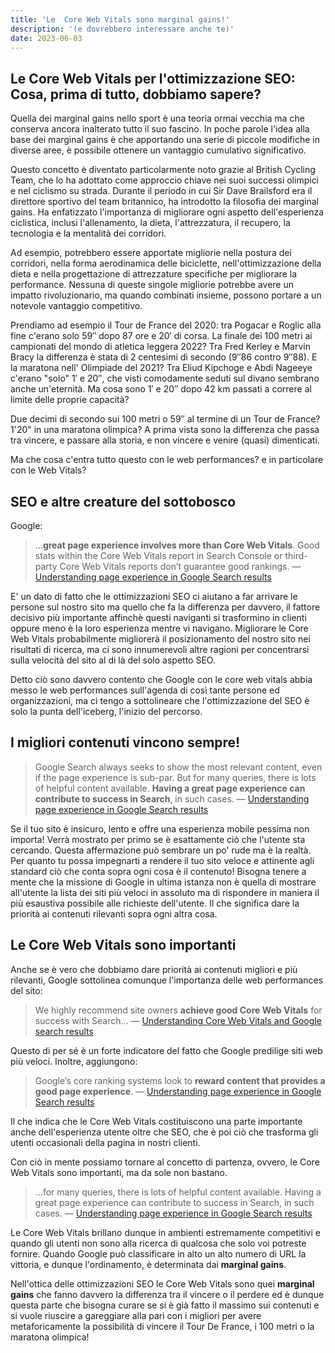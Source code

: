 ```yaml
---
title: 'Le  Core Web Vitals sono marginal gains!'
description: '(e dovrebbero interessare anche te)'
date: 2023-06-03
---
```

Le Core Web Vitals per l'ottimizzazione SEO: Cosa, prima di tutto, dobbiamo sapere?
---

Quella dei marginal gains nello sport è una teoria ormai vecchia ma che conserva ancora inalterato tutto il suo fascino. In poche parole l'idea alla base dei marginal gains è che apportando una serie di piccole modifiche in diverse aree, è possibile ottenere un vantaggio cumulativo significativo.

Questo concetto è diventato particolarmente noto grazie al British Cycling Team, che lo ha adottato come approccio chiave nei suoi successi olimpici e nel ciclismo su strada. Durante il periodo in cui Sir Dave Brailsford era il direttore sportivo del team britannico, ha introdotto la filosofia dei marginal gains. Ha enfatizzato l'importanza di migliorare ogni aspetto dell'esperienza ciclistica, inclusi l'allenamento, la dieta, l'attrezzatura, il recupero, la tecnologia e la mentalità dei corridori.

Ad esempio, potrebbero essere apportate migliorie nella postura dei corridori, nella forma aerodinamica delle biciclette, nell'ottimizzazione della dieta e nella progettazione di attrezzature specifiche per migliorare la performance. Nessuna di queste singole migliorie potrebbe avere un impatto rivoluzionario, ma quando combinati insieme, possono portare a un notevole vantaggio competitivo.

Prendiamo ad esempio il Tour de France del 2020: tra Pogacar e Roglic alla fine c'erano solo 59″ dopo 87 ore e 20′ di corsa. La finale dei 100 metri ai campionati del mondo di atletica leggera 2022? Tra Fred Kerley e Marvin Bracy la differenza è stata di 2 centesimi di secondo (9″86 contro 9″88). 
E la maratona nell' Olimpiade del 2021? Tra Eliud Kipchoge e Abdi Nageeye c'erano "solo" 1′ e 20″, che visti comodamente seduti sul divano sembrano anche un'eternità. Ma cosa sono 1′ e 20″ dopo 42 km passati a correre al limite delle proprie capacità?

Due decimi di secondo sui 100 metri o 59″ al termine di un Tour de France?  1'20" in una maratona olimpica? A prima vista sono la differenza che passa tra vincere, e passare alla storia, e non vincere e venire (quasi) dimenticati.

Ma che cosa c'entra tutto questo con le web performances? e in particolare con le Web Vitals?

## SEO e altre creature del sottobosco

Google:

> …**great page experience involves more than Core Web Vitals**. Good stats within the Core Web Vitals report in Search Console or third-party Core Web Vitals reports don’t guarantee good rankings.   —  [Understanding page experience in Google Search results](https://developers.google.com/search/docs/appearance/page-experience)
 
E' un dato di fatto che le ottimizzazioni SEO ci aiutano a far arrivare le persone sul nostro sito ma quello che fa la differenza per davvero, il fattore decisivo più importante affinchè questi naviganti si trasformino in clienti oppure meno è la loro esperienza mentre vi navigano.
Migliorare le Core Web Vitals probabilmente migliorerà il posizionamento del nostro sito nei risultati di ricerca, ma ci sono innumerevoli altre ragioni per concentrarsi sulla velocità del sito al di là del solo aspetto SEO.

Detto ciò sono davvero contento che Google con le core web vitals abbia messo le  web performances sull'agenda di così tante persone ed organizzazioni, ma ci tengo a sottolineare che l'ottimizzazione del SEO è solo la punta dell'iceberg, l'inizio del percorso.

## I migliori contenuti vincono sempre!

> Google Search always seeks to show the most relevant content, even if the page experience is sub-par. But for many queries, there is lots of helpful content available. **Having a great page experience can contribute to success in Search**, in such cases.   — [Understanding page experience in Google Search results](https://developers.google.com/search/docs/appearance/page-experience)

Se il tuo sito è insicuro, lento e offre una esperienza mobile pessima non importa! Verrà mostrato per primo se è esattamente ciò che l'utente sta cercando.  Questa affermazione può sembrare un po' rude ma è la realtà. Per quanto tu possa impegnarti a rendere il tuo sito veloce e attinente agli standard ciò che conta sopra ogni cosa è il contenuto!
Bisogna tenere a mente che la missione di Google in ultima istanza non è quella di mostrare all'utente la lista dei siti più veloci in assoluto ma di rispondere in maniera il più esaustiva possibile alle richieste dell'utente.
Il che significa dare la priorità ai contenuti rilevanti sopra ogni altra cosa. 


## Le Core Web Vitals sono importanti

  
Anche se è vero che dobbiamo dare priorità ai contenuti migliori e più rilevanti, Google sottolinea comunque l'importanza delle web performances del sito:

> We highly recommend site owners **achieve good Core Web Vitals** for success with Search…   — [Understanding Core Web Vitals and Google search  results](https://developers.google.com/search/docs/appearance/core-web-vitals)


Questo di per sé è un forte indicatore del fatto che Google predilige siti web più veloci. Inoltre, aggiungono:

> Google’s core ranking systems look to **reward content that provides a good page experience**.   — [Understanding page experience in Google Search results](https://developers.google.com/search/docs/appearance/page-experience)

Il che indica che le Core Web Vitals costituiscono una parte importante anche dell'esperienza utente oltre che SEO, che è poi ciò che trasforma gli utenti occasionali della pagina in nostri clienti.

Con ciò in mente possiamo tornare al concetto di partenza, ovvero, le Core Web Vitals sono importanti, ma da sole non bastano. 

> …for many queries, there is lots of helpful content available. Having a great page experience can contribute to success in Search, in such cases.
— [Understanding page experience in Google Search results](https://developers.google.com/search/docs/appearance/page-experience?hl=it)

Le Core Web Vitals brillano dunque in ambienti estremamente competitivi e quando gli utenti non sono alla ricerca di qualcosa che solo voi potreste fornire. Quando Google può classificare in alto un alto numero di URL la vittoria, e dunque l'ordinamento, è determinata dai **marginal gains**.

Nell'ottica delle ottimizzazioni SEO le Core Web Vitals sono quei **marginal gains** che fanno davvero la differenza tra il vincere o il perdere ed è dunque questa parte che bisogna curare se si è già fatto il massimo sui contenuti e si vuole riuscire a gareggiare alla pari con i migliori per avere metaforicamente la possibilità di vincere il Tour De France, i 100 metri o la maratona olimpica!



